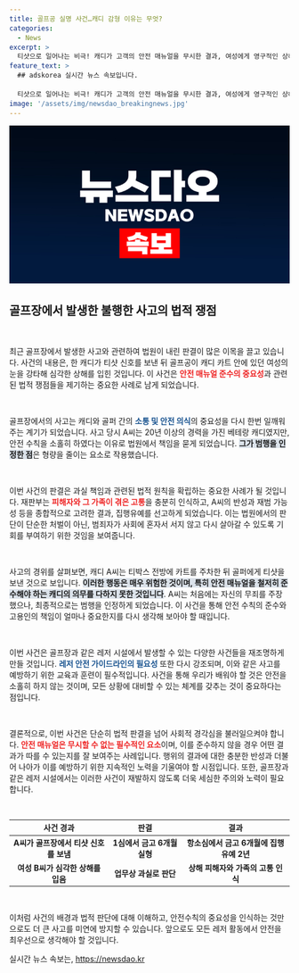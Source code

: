 ```yaml
---
title: 골프공 실명 사건…캐디 감형 이유는 무엇?
categories:
  - News
excerpt: >
  티샷으로 일어나는 비극! 캐디가 고객의 안전 매뉴얼을 무시한 결과, 여성에게 영구적인 상해를 입혔습니다. 하지만 항소심에서는 범행을 인정하고 반성한 점을 들어 집행유예를 선고받았는데, 그 이유는 무엇일까요? 클릭해서 확인해보세요!
feature_text: >
  ## adskorea 실시간 뉴스 속보입니다.

  티샷으로 일어나는 비극! 캐디가 고객의 안전 매뉴얼을 무시한 결과, 여성에게 영구적인 상해를 입혔습니다. 하지만 항소심에서는 범행을 인정하고 반성한 점을 들어 집행유예를 선고받았는데, 그 이유는 무엇일까요? 클릭해서 확인해보세요!
image: '/assets/img/newsdao_breakingnews.jpg'
---
```


<p><img src="/assets/img/newsdao_breakingnews.jpg" alt="adskorea 속보" /></p>

<h2 data-ke-size="size26">골프장에서 발생한 불행한 사고의 법적 쟁점</h2>

<p data-ke-size="size16">&nbsp;</p>

<p>최근 골프장에서 발생한 사고와 관련하여 법원이 내린 판결이 많은 이목을 끌고 있습니다. 사건의 내용은, 한 캐디가 티샷 신호를 보낸 뒤 골프공이 캐디 카트 안에 있던 여성의 눈을 강타해 심각한 상해를 입힌 것입니다. 이 사건은 <b><span style="color: #ee2323;">안전 매뉴얼 준수의 중요성</span></b>과 관련된 법적 쟁점들을 제기하는 중요한 사례로 남게 되었습니다.</p>

<p data-ke-size="size16">&nbsp;</p>

<p>골프장에서의 사고는 캐디와 골퍼 간의 <b><span style="color: #1a5490;">소통 및 안전 의식</span></b>의 중요성을 다시 한번 일깨워주는 계기가 되었습니다. 사고 당시 A씨는 20년 이상의 경력을 가진 베테랑 캐디였지만, 안전 수칙을 소홀히 하였다는 이유로 법원에서 책임을 묻게 되었습니다. <b><span style="background-color: #21538527;">그가 범행을 인정한 점</span></b>은 형량을 줄이는 요소로 작용했습니다.</p>

<p data-ke-size="size16">&nbsp;</p>

<p>이번 사건의 판결은 과실 책임과 관련된 법적 원칙을 확립하는 중요한 사례가 될 것입니다. 재판부는 <b><span style="color: #ee2323;">피해자와 그 가족이 겪은 고통</span></b>을 충분히 인식하고, A씨의 반성과 재범 가능성 등을 종합적으로 고려한 결과, 집행유예를 선고하게 되었습니다. 이는 법원에서의 판단이 단순한 처벌이 아닌, 범죄자가 사회에 혼자서 서지 않고 다시 살아갈 수 있도록 기회를 부여하기 위한 것임을 보여줍니다.</p>

<p data-ke-size="size16">&nbsp;</p>

<p>사고의 경위를 살펴보면, 캐디 A씨는 티박스 전방에 카트를 주차한 뒤 골퍼에게 티샷을 보낸 것으로 보입니다. <b><span style="background-color: #21538527;">이러한 행동은 매우 위험한 것이며, 특히 안전 매뉴얼을 철저히 준수해야 하는 캐디의 의무를 다하지 못한 것입니다</span></b>. A씨는 처음에는 자신의 무죄를 주장했으나, 최종적으로는 범행을 인정하게 되었습니다. 이 사건을 통해 안전 수칙의 준수와 고용인의 책임이 얼마나 중요한지를 다시 생각해 보아야 할 때입니다.</p>

<p data-ke-size="size16">&nbsp;</p>

<p>이번 사건은 골프장과 같은 레저 시설에서 발생할 수 있는 다양한 사건들을 재조명하게 만들 것입니다. <b><span style="color: #1a5490;">레저 안전 가이드라인의 필요성</span></b> 또한 다시 강조되며, 이와 같은 사고를 예방하기 위한 교육과 훈련이 필수적입니다. 사건을 통해 우리가 배워야 할 것은 안전을 소홀히 하지 않는 것이며, 모든 상황에 대비할 수 있는 체계를 갖추는 것이 중요하다는 점입니다.</p>

<p data-ke-size="size16">&nbsp;</p>

<p>결론적으로, 이번 사건은 단순히 법적 판결을 넘어 사회적 경각심을 불러일으켜야 합니다. <b><span style="color: #ee2323;">안전 매뉴얼은 무시할 수 없는 필수적인 요소</span></b>이며, 이를 준수하지 않을 경우 어떤 결과가 따를 수 있는지를 잘 보여주는 사례입니다. 행위의 결과에 대한 충분한 반성과 더불어 나아가 이를 예방하기 위한 지속적인 노력을 기울여야 할 시점입니다. 또한, 골프장과 같은 레저 시설에서는 이러한 사건이 재발하지 않도록 더욱 세심한 주의와 노력이 필요합니다. </p>

<p data-ke-size="size16">&nbsp;</p> 

<table style="width: 100%; border-collapse: collapse;">
  <thead>
    <tr>
      <th style="text-align: center; height: 17px;">사건 경과</th>
      <th style="text-align: center; height: 17px;">판결</th>
      <th style="text-align: center; height: 17px;">결과</th>
    </tr>
  </thead>
  <tbody>
    <tr>
      <td style="text-align: center; height: 17px;"><b>A씨가 골프장에서 티샷 신호를 보냄</b></td>
      <td style="text-align: center; height: 17px;"><b>1심에서 금고 6개월 실형</b></td>
      <td style="text-align: center; height: 17px;"><b>항소심에서 금고 6개월에 집행유예 2년</b></td>
    </tr>
    <tr>
      <td style="text-align: center; height: 17px;"><b>여성 B씨가 심각한 상해를 입음</b></td>
      <td style="text-align: center; height: 17px;"><b>업무상 과실로 판단</b></td>
      <td style="text-align: center; height: 17px;"><b>상해 피해자와 가족의 고통 인식</b></td>
    </tr>
  </tbody>
</table>

<p data-ke-size="size16">&nbsp;</p>

<p>이처럼 사건의 배경과 법적 판단에 대해 이해하고, 안전수칙의 중요성을 인식하는 것만으로도 더 큰 사고를 미연에 방지할 수 있습니다. 앞으로도 모든 레저 활동에서 안전을 최우선으로 생각해야 할 것입니다.</p>
실시간 뉴스 속보는, <a href="https://newsdao.kr" rel="dofollow">https://newsdao.kr</a>


